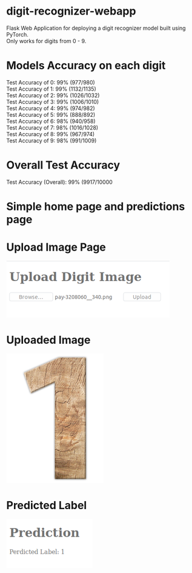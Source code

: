 # digit-recognizer-webapp
Flask Web Application for deploying a digit recognizer model built using PyTorch. <br />
Only works for digits from 0 - 9.

# Models Accuracy on each digit
Test Accuracy of     0: 99% (977/980) <br />
Test Accuracy of     1: 99% (1132/1135) <br />
Test Accuracy of     2: 99% (1026/1032) <br />
Test Accuracy of     3: 99% (1006/1010) <br />
Test Accuracy of     4: 99% (974/982) <br />
Test Accuracy of     5: 99% (888/892) <br />
Test Accuracy of     6: 98% (940/958) <br />
Test Accuracy of     7: 98% (1016/1028) <br />
Test Accuracy of     8: 99% (967/974) <br />
Test Accuracy of     9: 98% (991/1009) <br />

# Overall Test Accuracy
Test Accuracy (Overall): 99% (9917/10000

# Simple home page and predictions page
# Upload Image Page
![upload page](images/upload_image.png)
# Uploaded Image
![uploaded image](images/pay-3208060__340.png)
# Predicted Label
![sample prediction](images/sample_prediction.png)
